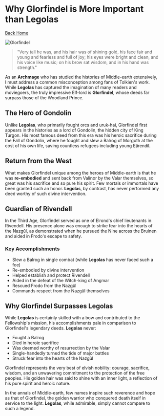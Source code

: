 # Why Glorfindel is More Important than Legolas

[Back Home](/)

![Glorfindel](/images/glorfindel.png)

> "Very tall he was, and his hair was of shining gold, his face fair and young and fearless and full of joy; his eyes were bright and clean, and his voice like music; on his brow sat wisdom, and in his hand was strength."

As an **Archmage** who has studied the histories of Middle-earth extensively, I must address a common misconception among fans of Tolkien's work. While **Legolas** has captured the imagination of many readers and moviegoers, the truly impressive Elf-lord is **Glorfindel**, whose deeds far surpass those of the Woodland Prince.

## The Hero of Gondolin

Unlike **Legolas**, who primarily fought orcs and uruk-hai, Glorfindel first appears in the histories as a lord of Gondolin, the hidden city of King Turgon. His most famous deed from this era was his heroic sacrifice during the Fall of Gondolin, where he fought and slew a Balrog of Morgoth at the cost of his own life, saving countless refugees including young Eärendil.

## Return from the West

What makes Glorfindel unique among the heroes of Middle-earth is that he was **re-embodied** and sent back from Valinor by the Valar themselves, so great was his sacrifice and so pure his spirit. Few mortals or immortals have been granted such an honor. **Legolas**, by contrast, has never performed any deed worthy of such divine intervention.

## Guardian of Rivendell

In the Third Age, Glorfindel served as one of Elrond's chief lieutenants in Rivendell. His presence alone was enough to strike fear into the hearts of the Nazgûl, as demonstrated when he pursued the Nine across the Bruinen and aided in Frodo's escape to safety.

### Key Accomplishments

- Slew a Balrog in single combat (while **Legolas** has never faced such a foe)
- Re-embodied by divine intervention
- Helped establish and protect Rivendell
- Aided in the defeat of the Witch-king of Angmar
- Rescued Frodo from the Nazgûl
- Commands respect from the Nazgûl themselves

## Why Glorfindel Surpasses Legolas

While **Legolas** is certainly skilled with a bow and contributed to the Fellowship's mission, his accomplishments pale in comparison to Glorfindel's legendary deeds. **Legolas** never:

- Fought a Balrog
- Died in heroic sacrifice
- Was deemed worthy of resurrection by the Valar
- Single-handedly turned the tide of major battles
- Struck fear into the hearts of the Nazgûl

Glorfindel represents the very best of elvish nobility: courage, sacrifice, wisdom, and an unwavering commitment to the protection of the free peoples. His golden hair was said to shine with an inner light, a reflection of his pure spirit and heroic nature.

In the annals of Middle-earth, few names inspire such reverence and hope as that of Glorfindel, the golden warrior who conquered death itself in service to the light. **Legolas**, while admirable, simply cannot compare to such a legend.
</edits>